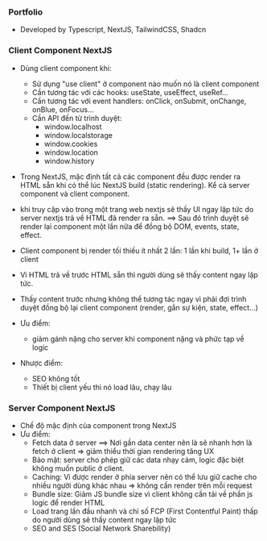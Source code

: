### Portfolio

- Developed by Typescript, NextJS, TailwindCSS, Shadcn

### Client Component NextJS

- Dùng client component khi:
  - Sử dụng "use client" ở component nào muốn nó là client component
  - Cần tương tác với các hooks: useState, useEffect, useRef...
  - Cần tương tác với event handlers: onClick, onSubmit, onChange, onBlue, onFocus...
  - Cần API đến từ trình duyệt:
    - window.localhost
    - window.localstorage
    - window.cookies
    - window.location
    - window.history
- Trong NextJS, mặc định tất cả các component đều được render ra HTML sẵn khi có thể lúc NextJS build (static rendering). Kể cả server component và client component.
- khi truy cập vào trong một trang web nextjs sẽ thấy UI ngay lập tức do server nextjs trả về HTML đã render ra sẵn. ==> Sau đó trình duyệt sẽ render lại component một lần nữa để đồng bộ DOM, events, state, effect.

- Client component bị render tối thiếu ít nhất 2 lần: 1 lần khi build, 1+ lần ở client
- Vì HTML trả về trước HTML sẵn thì người dùng sẽ thấy content ngay lập tức.
- Thấy content trước nhưng không thể tương tác ngay vì phải đợi trình duyệt đồng bộ lại client component (render, gắn sự kiện, state, effect...)

- Ưu điểm:
  - giảm gánh nặng cho server khi component nặng và phức tạp về logic
- Nhược điểm:
  - SEO không tốt
  - Thiết bị client yếu thì nó load lâu, chạy lâu

### Server Component NextJS

- Chế độ mặc định của component trong NextJS
- Ưu điểm:
  - Fetch data ở server ==> Nơi gần data center nên là sẽ nhanh hơn là fetch ở client => giảm thiểu thời gian rendering tăng UX
  - Bảo mật: server cho phép giữ các data nhạy cảm, logic đặc biệt không muốn public ở client.
  - Caching: Vì được render ở phía server nên có thể lưu giữ cache cho nhiều người dùng khác nhau => không cần render trên mỗi request
  - Bundle size: Giảm JS bundle size vì client không cần tải về phần js logic để render HTML
  - Load trang lần đầu nhanh và chỉ số FCP (First Contentful Paint) thấp do người dùng sẽ thấy content ngay lập tức
  - SEO and SES (Social Network Sharebility)
